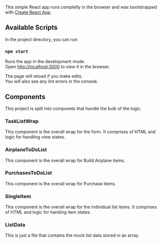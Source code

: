 This simple React app runs completly in the browser and was bootstrapped with [Create React App](https://github.com/facebook/create-react-app).


## Available Scripts

In the project directory, you can run:

### `npm start`

Runs the app in the development mode.<br>
Open [http://localhost:3000](http://localhost:3000) to view it in the browser.

The page will reload if you make edits.<br>
You will also see any lint errors in the console.


## Components

This project is split into componets that handle the bulk of the logic.

### TaskListWrap
This component is the overall wrap for the form. It comprises of HTML and logic for handling view states.

### AirplaneToDoList
This component is the overall wrap for Build Airplane items.

### PurchasesToDoList
This component is the overall wrap for Purchase items.

### SingleItem
This component is the overall wrap for the individual list items. It comprises of HTML and logic for handing item states.

### ListData
This is just a file that contains the mock list data stored in an array. 
